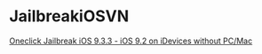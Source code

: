 # JailbreakiOSVN
[Oneclick Jailbreak iOS 9.3.3 - iOS 9.2 on iDevices without PC/Mac](http://www.jailbreakiosvn.com)
